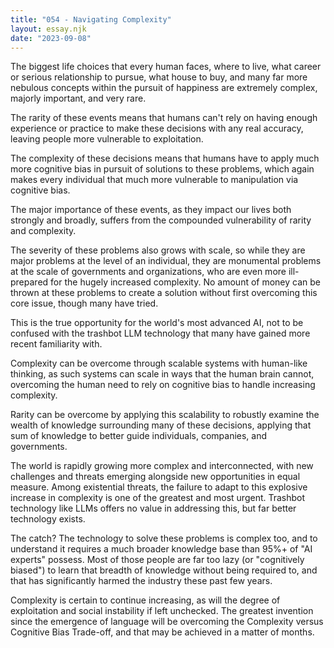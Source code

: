 ```yaml
---
title: "054 - Navigating Complexity"
layout: essay.njk
date: "2023-09-08"
---
```


The biggest life choices that every human faces, where to live, what career or serious relationship to pursue, what house to buy, and many far more nebulous concepts within the pursuit of happiness are extremely complex, majorly important, and very rare.

The rarity of these events means that humans can't rely on having enough experience or practice to make these decisions with any real accuracy, leaving people more vulnerable to exploitation.

The complexity of these decisions means that humans have to apply much more cognitive bias in pursuit of solutions to these problems, which again makes every individual that much more vulnerable to manipulation via cognitive bias.

The major importance of these events, as they impact our lives both strongly and broadly, suffers from the compounded vulnerability of rarity and complexity.

The severity of these problems also grows with scale, so while they are major problems at the level of an individual, they are monumental problems at the scale of governments and organizations, who are even more ill-prepared for the hugely increased complexity. No amount of money can be thrown at these problems to create a solution without first overcoming this core issue, though many have tried.

This is the true opportunity for the world's most advanced AI, not to be confused with the trashbot LLM technology that many have gained more recent familiarity with.

Complexity can be overcome through scalable systems with human-like thinking, as such systems can scale in ways that the human brain cannot, overcoming the human need to rely on cognitive bias to handle increasing complexity.

Rarity can be overcome by applying this scalability to robustly examine the wealth of knowledge surrounding many of these decisions, applying that sum of knowledge to better guide individuals, companies, and governments.

The world is rapidly growing more complex and interconnected, with new challenges and threats emerging alongside new opportunities in equal measure. Among existential threats, the failure to adapt to this explosive increase in complexity is one of the greatest and most urgent. Trashbot technology like LLMs offers no value in addressing this, but far better technology exists.

The catch? The technology to solve these problems is complex too, and to understand it requires a much broader knowledge base than 95%+ of "AI experts" possess. Most of those people are far too lazy (or "cognitively biased") to learn that breadth of knowledge without being required to, and that has significantly harmed the industry these past few years.

Complexity is certain to continue increasing, as will the degree of exploitation and social instability if left unchecked. The greatest invention since the emergence of language will be overcoming the Complexity versus Cognitive Bias Trade-off, and that may be achieved in a matter of months.